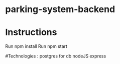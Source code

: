 
# parking-system-backend





# Instructions

Run npm install
Run npm start


#Technologies : 
postgres for db
nodeJS express 
               
               

